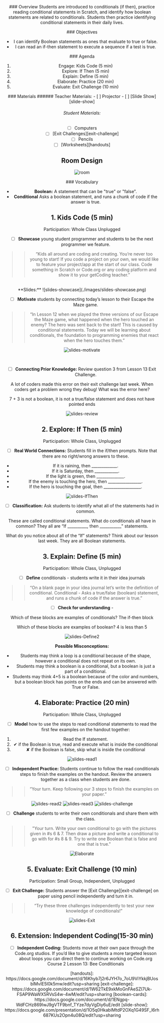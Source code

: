 <header class='header' title='Conditionals' subtitle='Lesson 12'/>

<notable>
<iconp src='/icons/activity.png'>### Overview</iconp>
Students are introduced to conditionals (if then), practice reading conditional statements in Scratch, and identify how boolean statements are related to conditionals. Students then practice identifying conditional statements in their daily lives.

<iconp src='/icons/objectives.png'>### Objectives</iconp>
- I can identify Boolean statements as ones that evaluate to true or false.
- I can read an if-then statement to execute a sequence if a test is true.

<iconp src='/icons/agenda.png'>### Agenda</iconp>
1. Engage: Kids Code (5 min)
1. Explore: If Then (5 min)
1. Explain: Define (5 min)
1. Elaborate: Practice (20 min)
1. Evaluate: Exit Challenge (10 min)

<note>
<iconp src='/icons/materials.png'>### Materials</iconp>
###### Teacher Materials:
- [ ] Projector
- [ ] [Slide Show][slide-show]

###### Student Materials:
- [ ] Computers
- [ ] [Exit Challenges][exit-challenge]
- [ ] Pencils
- [ ] [Worksheets][handouts]

</note>

## Room Design

![room](/images/layout-rows.png)

<note>

<iconp src='/icons/vocab.png'>### Vocabulary</iconp>

- **Boolean:** A statement that can be "true" or "false".
- **Conditional** Asks a boolean statement, and runs a chunk of code if the answer is true.

</note>
<pagebreak/>

## 1. Kids Code (5 min)
Participation: Whole Class Unplugged

- [ ] **Showcase** young student programmer and students to be the next programmer we feature.

> > “Kids all around are coding and creating. You’re never too young to start! If you code a project on your own, we would like to feature your project/app at the start of our class. Code something in Scratch or Code.org or any coding platform and show it to your getCoding teacher.”

<br/>
<note>**Slides:** ![slides-showcase](./images/slides-showcase.png)</note>

- [ ] **Motivate** students by connecting today’s lesson to their Escape the Maze game.

> > “In Lesson 12 when we played the three versions of our Escape the Maze game, what happened when the hero touched an enemy? The hero was sent back to the start! This is caused by conditional statements. Today we will be learning about conditionals, the foundation to programming enemies that react when the hero touches them.”

<note>![slides-motivate](./images/slides-motivate.png)</note>

<br/>

- [ ] **Connecting Prior Knowledge:** Review question 3 from Lesson 13 Exit Challenge.

<iconp type="question"> A lot of coders made this error on their exit challenge last week. When coders get a problem wrong they debug! What was the error here?</iconp>

<iconp type="answer">7 + 3 is not a boolean, it is not a true/false statement and does not have pointed ends</iconp>

<note>![slides-review](./images/slides-review.png)</note>

<pagebreak/>

## 2. Explore: If Then (5 min)
Participation: Whole Class, Unplugged

- [ ] **Real World Connections:** Students fill in the if/then prompts. Note that there are no right/wrong answers to these.

- If it is raining, then _____________.
- If it is Saturday, then ____________.
- If the light is green, then ______________.
- If the enemy is touching the hero, then _________________.
- If the hero is touching the goal, then ___________________.

<note>![slides-IfThen](./images/slides-IfThen.png)
</note>

- [ ] **Classification:** Ask students to identify what all of the statements had in common.

<iconp type="question">These are called conditional statements. What do conditionals all have in common? </iconp>
<iconp type="answer">They all are “If __________, then ___________" statements.</iconp>

<iconp type="question">What do you notice about all of the “If” statements? Think about our lesson last week. </iconp>
<iconp type="answer">They are all Boolean statements. </iconp>


## 3. Explain: Define (5 min)
Participation: Whole Class, Unplugged

- [ ] **Define** conditionals - students write it in their idea journals

> > “On a blank page in your idea journal let’s write the definition of conditional. Conditional - Asks a true/false (boolean) statement, and runs a chunk of code if the answer is true.”

- [ ] **Check for understanding** -

<iconp type="question"> Which of these blocks are examples of conditionals? </iconp>
<iconp type="answer">The if-then block</iconp>

<iconp type="question"> Which of these blocks are examples of boolean? </iconp>
<iconp type="answer"> 4 is less than 5 </iconp>

<note>![slides-Define2](./images/slides-Define2.png)
</note>

**Possible Misconceptions:**
- Students may think a loop is a conditional because of the shape, however a conditional does not repeat on its own.
- Students may think a boolean is a conditional, but a boolean is just a part of a conditional.
- Students may think 4+5 is a boolean because of the color and numbers, but a boolean block has points on the ends and can be answered with True or False.

## 4. Elaborate: Practice (20 min)
Participation: Whole Class, Unplugged

- [ ] **Model** how to use the steps to read conditional statements to read the first few examples on the handout together:
1. Read the If statement.
1. ✔ if the Boolean is true, read and execute what is inside the conditional
1. ✘ if the Boolean is false, skip what is inside the conditional

<note> ![slides-read1](./images/slides-read1.png)</note>

- [ ] **Independent Practice:** Students continue to follow the read conditionals steps to finish the examples on the handout. Review the answers together as a class when students are done.

> > “Your turn. Keep following our 3 steps to finish the examples on your paper.”

<note> ![slides-read2](./images/slides-read2.png)
![slides-read3](./images/slides-read3.png)
![slides-challenge](./images/slides-challenge.png)</note>

- [ ] **Challenge** students to write their own conditionals and share them with the class.

>> "Your turn. Write your own conditional to go with the pictures given in #s 6 & 7. Then draw a picture and write a conditional to go with for #s 8 & 9. Try to write one Boolean that is false and one that is true."

![Elaborate](./images/elaborate.png)

## 5. Evaluate: Exit Challenge (10 min)
Participation: Small Group, Independent, Unplugged

- [ ] **Exit Challenge:** Students answer the [Exit Challenge][exit-challenge] on paper using pencil independently and turn it in.

> > “Try these three challenges independently to test your new knowledge of conditionals!”

<note>![slides-Exit](./images/slides-Exit.png)
</note>

## 6. Extension: Independent Coding(15-30 min)

- [ ] **Independent Coding:** Students move at their own pace through the Code.org studios. If you’d like to give students a more targeted lesson about loops you can direct them to continue working on Code.org Course 2 Lesson 13: Bee Conditionals


</notable>
[handouts]: https://docs.google.com/document/d/16Khyb7j2r6JYH7o_7oU9ViYkkjBUosblMvIE5l0k5mw/edit?usp=sharing
[exit-challenge]: https://docs.google.com/document/d/1W62TkE9xkMoGnFAeSZI7Uk-FSAP9WaWX5RVsS4w-4wM/edit?usp=sharing
[boolean-cards]: https://docs.google.com/document/d/1ENgpq-WdFCHz869IwJ9gVTF9bnf_TYze7dyVgDiy6uE/edit
[slide-show]: https://docs.google.com/presentation/d/1O5q0HkabIMtdP2OXq1G49SF_l6rh687KUs2Opn4u08Q/edit?usp=sharing
